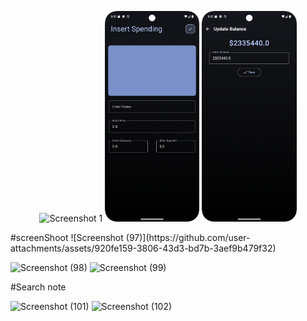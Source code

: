 
<p align="center">
  <img src="https://github.com/user-attachments/assets/9f45f4fb-86ae-4723-b0f0-3d649a73310f" alt="Screenshot 1" width="30%">
  <img src="https://github.com/ZannatEvan/SpendingTrackerApps/blob/2712c9c3636ce28b191f97a1c69717055f475749/Screenshot_20250130_080246.png" alt="Screenshot 2" width="30%">
  <img src="https://github.com/ZannatEvan/SpendingTrackerApps/blob/2712c9c3636ce28b191f97a1c69717055f475749/Screenshot_20250130_080235.png" alt="Screenshot 3" width="30%">
</p>
#screenShoot
![Screenshot (97)](https://github.com/user-attachments/assets/920fe159-3806-43d3-bd7b-3aef9b479f32)

![Screenshot (98)]()
![Screenshot (99)](https://github.com/user-attachments/assets/1021dc68-7e33-42d8-ae23-3a7a29d9ded2)

#Search note 

![Screenshot (101)](https://github.com/user-attachments/assets/8b08726c-d2e2-48d6-b0c4-3da995096baa)
![Screenshot (102)](https://github.com/user-attachments/assets/b1880799-dfca-4c83-96a0-4c2351ca95c9)

